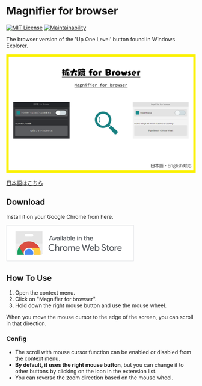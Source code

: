 # Magnifier for browser

[![MIT License](http://img.shields.io/badge/license-MIT-blue.svg?style=flat)](LICENSE) [![Maintainability](https://api.codeclimate.com/v1/badges/f56cd71a3b800511f2e0/maintainability)](https://codeclimate.com/github/heppokofrontend/chrome-extension-magnifier/maintainability)

The browser version of the 'Up One Level' button found in Windows Explorer.

![](./images/main.png)

[日本語はこちら](./README--ja.md)

## Download

Install it on your Google Chrome from here.

[![Available in the Chrome Web Store](./images/iNEddTyWiMfLSwFD6qGq.png)](https://chrome.google.com/webstore/detail/hpliknlffjiipmfodaldbihcbgkpmanf)

## How To Use

1. Open the context menu.
2. Click on "Magnifier for browser".
3. Hold down the right mouse button and use the mouse wheel.

When you move the mouse cursor to the edge of the screen, you can scroll in that direction.

### Config

- The scroll with mouse cursor function can be enabled or disabled from the context menu.
- **By default, it uses the right mouse button**, but you can change it to other buttons by clicking on the icon in the extension list.
- You can reverse the zoom direction based on the mouse wheel.
